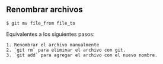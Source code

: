## Renombrar archivos 

```
$ git mv file_from file_to

```

Equivalentes a los siguientes pasos:

```
1. Renombrar el archivo manualmente
2. `git rm` para eliminar el archivo con git.
3. `git add` para agregar el archivo con el nuevo nombre.

```